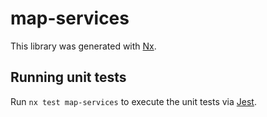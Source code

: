 # map-services

This library was generated with [Nx](https://nx.dev).

## Running unit tests

Run `nx test map-services` to execute the unit tests via [Jest](https://jestjs.io).
